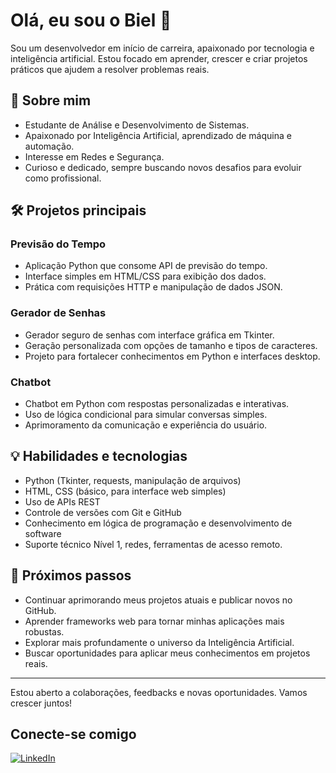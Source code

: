 # Olá, eu sou o Biel 👋

Sou um desenvolvedor em início de carreira, apaixonado por tecnologia e inteligência artificial. Estou focado em aprender, crescer e criar projetos práticos que ajudem a resolver problemas reais.

## 🚀 Sobre mim

- Estudante de Análise e Desenvolvimento de Sistemas.
- Apaixonado por Inteligência Artificial, aprendizado de máquina e automação.
- Interesse em Redes e Segurança.
- Curioso e dedicado, sempre buscando novos desafios para evoluir como profissional.

## 🛠 Projetos principais

### Previsão do Tempo
- Aplicação Python que consome API de previsão do tempo.
- Interface simples em HTML/CSS para exibição dos dados.
- Prática com requisições HTTP e manipulação de dados JSON.

### Gerador de Senhas
- Gerador seguro de senhas com interface gráfica em Tkinter.
- Geração personalizada com opções de tamanho e tipos de caracteres.
- Projeto para fortalecer conhecimentos em Python e interfaces desktop.

### Chatbot
- Chatbot em Python com respostas personalizadas e interativas.
- Uso de lógica condicional para simular conversas simples.
- Aprimoramento da comunicação e experiência do usuário.

## 💡 Habilidades e tecnologias

- Python (Tkinter, requests, manipulação de arquivos)
- HTML, CSS (básico, para interface web simples)
- Uso de APIs REST
- Controle de versões com Git e GitHub
- Conhecimento em lógica de programação e desenvolvimento de software
- Suporte técnico Nível 1, redes, ferramentas de acesso remoto.

## 🎯 Próximos passos

- Continuar aprimorando meus projetos atuais e publicar novos no GitHub.
- Aprender frameworks web para tornar minhas aplicações mais robustas.
- Explorar mais profundamente o universo da Inteligência Artificial.
- Buscar oportunidades para aplicar meus conhecimentos em projetos reais.

---

Estou aberto a colaborações, feedbacks e novas oportunidades. Vamos crescer juntos!

## Conecte-se comigo

[![LinkedIn](https://img.shields.io/badge/-LinkedIn-blue?logo=linkedin&style=for-the-badge)](https://www.linkedin.com/in/gabriel-rodrigues-a24663348)